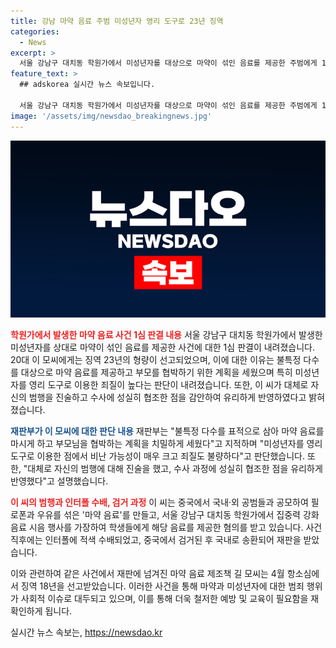 ```yaml
---
title: 강남 마약 음료 주범 미성년자 영리 도구로 23년 징역
categories:
  - News
excerpt: >
  서울 강남구 대치동 학원가에서 미성년자를 대상으로 마약이 섞인 음료를 제공한 주범에게 1심에서 징역 23년이 선고되었습니다. 재판부는 이 사건을 불특정 다수를 대상으로 한 치밀한 계획으로 평가하며, 비난 가능성이 크고 죄질이 불량하다고 판단했습니다. 공동 가해자들과 공모하여 마약 음료를 만들고 불특정 다수의 미성년자를 이를 통해 속인 혐의를 받았던 이 모 씨는 중국에서의 도피를 거쳐 국내로 송환되었으며, 인터폴에 적색 수배되어 있었던 것으로 전해졌습니다.
feature_text: >
  ## adskorea 실시간 뉴스 속보입니다.

  서울 강남구 대치동 학원가에서 미성년자를 대상으로 마약이 섞인 음료를 제공한 주범에게 1심에서 징역 23년이 선고되었습니다. 재판부는 이 사건을 불특정 다수를 대상으로 한 치밀한 계획으로 평가하며, 비난 가능성이 크고 죄질이 불량하다고 판단했습니다. 공동 가해자들과 공모하여 마약 음료를 만들고 불특정 다수의 미성년자를 이를 통해 속인 혐의를 받았던 이 모 씨는 중국에서의 도피를 거쳐 국내로 송환되었으며, 인터폴에 적색 수배되어 있었던 것으로 전해졌습니다.
image: '/assets/img/newsdao_breakingnews.jpg'
---
```


<p><img src="/assets/img/newsdao_breakingnews.jpg" alt="adskorea 속보" /></p>

<p><b><span style="color: #ee2323;">학원가에서 발생한 마약 음료 사건 1심 판결 내용</span></b>
서울 강남구 대치동 학원가에서 발생한 미성년자를 상대로 마약이 섞인 음료를 제공한 사건에 대한 1심 판결이 내려졌습니다. 20대 이 모씨에게는 징역 23년의 형량이 선고되었으며, 이에 대한 이유는 불특정 다수를 대상으로 마약 음료를 제공하고 부모를 협박하기 위한 계획을 세웠으며 특히 미성년자를 영리 도구로 이용한 죄질이 높다는 판단이 내려졌습니다. 또한, 이 씨가 대체로 자신의 범행을 진술하고 수사에 성실히 협조한 점을 감안하여 유리하게 반영하였다고 밝혀졌습니다.</p>

<p><b><span style="color: #1a5490;">재판부가 이 모씨에 대한 판단 내용</span></b>
재판부는 "불특정 다수를 표적으로 삼아 마약 음료를 마시게 하고 부모님을 협박하는 계획을 치밀하게 세웠다"고 지적하며 "미성년자를 영리 도구로 이용한 점에서 비난 가능성이 매우 크고 죄질도 불량하다"고 판단했습니다. 또한, "대체로 자신의 범행에 대해 진술을 했고, 수사 과정에 성실히 협조한 점을 유리하게 반영했다"고 설명했습니다.</p>

<p><b><span style="color: #ee2323;">이 씨의 범행과 인터폴 수배, 검거 과정</span></b>
이 씨는 중국에서 국내·외 공범들과 공모하여 필로폰과 우유를 섞은 '마약 음료'를 만들고, 서울 강남구 대치동 학원가에서 집중력 강화 음료 시음 행사를 가장하여 학생들에게 해당 음료를 제공한 혐의를 받고 있습니다. 사건 직후에는 인터폴에 적색 수배되었고, 중국에서 검거된 후 국내로 송환되어 재판을 받았습니다.</p>

<p>이와 관련하여 같은 사건에서 재판에 넘겨진 마약 음료 제조책 길 모씨는 4월 항소심에서 징역 18년을 선고받았습니다. 이러한 사건을 통해 마약과 미성년자에 대한 범죄 행위가 사회적 이슈로 대두되고 있으며, 이를 통해 더욱 철저한 예방 및 교육이 필요함을 재확인하게 됩니다.</p>
실시간 뉴스 속보는, <a href="https://newsdao.kr" rel="dofollow">https://newsdao.kr</a>


